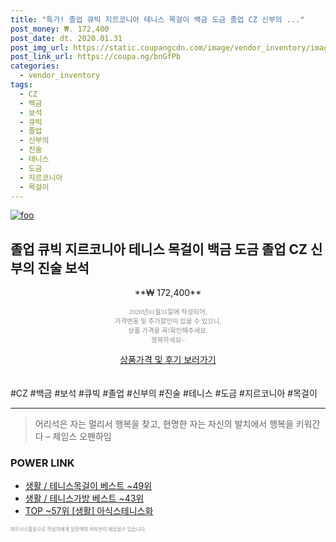 ```yaml
--- 
title: "특가! 졸업 큐빅 지르코니아 테니스 목걸이 백금 도금 졸업 CZ 신부의 ..." 
post_money: ₩. 172,400 
post_date: dt. 2020.01.31 
post_img_url: https://static.coupangcdn.com/image/vendor_inventory/images/2019/03/06/10/5/30d2eccc-8150-461c-a1c9-f7710efc9f2d.jpg 
post_link_url: https://coupa.ng/bnGfPb 
categories: 
  - vendor_inventory 
tags: 
  - CZ 
  - 백금 
  - 보석 
  - 큐빅 
  - 졸업 
  - 신부의 
  - 진술 
  - 테니스 
  - 도금 
  - 지르코니아 
  - 목걸이 
--- 
```

[![foo](https://static.coupangcdn.com/image/vendor_inventory/images/2019/03/06/10/5/30d2eccc-8150-461c-a1c9-f7710efc9f2d.jpg)](https://coupa.ng/bnGfPb) 

## 졸업 큐빅 지르코니아 테니스 목걸이 백금 도금 졸업 CZ 신부의 진술 보석 
<p style="text-align: center;">**₩ 172,400**</p> 
<p style="text-align: center;"><span style="color: #898c8f; font-family: Georgia,Times,serif; font-size: 0.75em;">2020년01월31일에 작성되어, <br>가격변동 및 추가할인이 있을 수 있으니,<br> 상품 가격을 꼭!확인해주세요.<br>행복하세요~</span> 
</p>	 
<div markdown="0" style="text-align: center;"><a href="https://coupa.ng/bnGfPb" class="btn btn--success">상품가격 및 후기 보러가기</a></div> 
<br><br> 
  #CZ #백금 #보석 #큐빅 #졸업 #신부의 #진술 #테니스 #도금 #지르코니아 #목걸이 
<hr> 

> 어리석은 자는 멀리서 행복을 찾고, 현명한 자는 자신의 발치에서 행복을 키워간다  – 제임스 오펜하임 


### POWER LINK

* <a href="https://blog.naver.com/santokki14/221790896952" target="_blank">생활 / 테니스목걸이 베스트 ~49위</a>
* <a href="https://blog.naver.com/santokki14/221784796612" target="_blank">생활 / 테니스가방 베스트 ~43위</a>
* <a href="https://blog.naver.com/an0733/221790905534" target="_blank"> TOP ~57위 [생활] 아식스테니스화</a>

<span style="color: #898c8f; font-family: Georgia,Times,serif; font-size: 0.55em;">파트너스활동으로 작성자에게 일정액의 커미션이 제공될수 있습니다.</span> 
